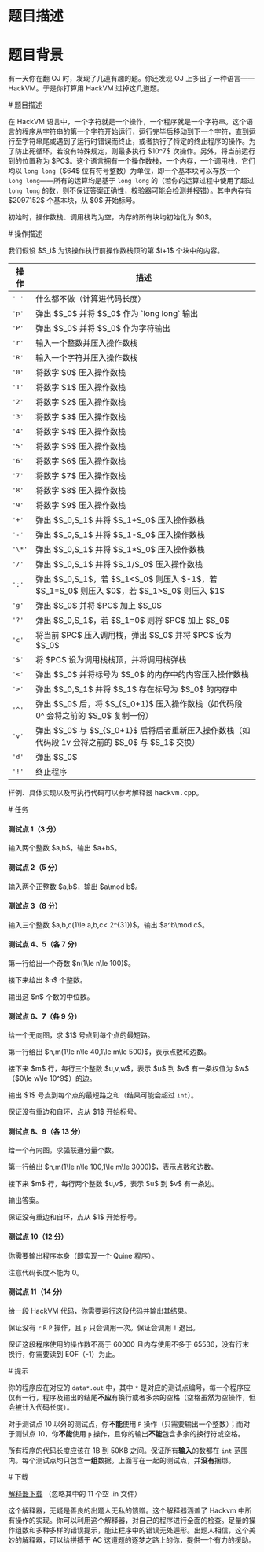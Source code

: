 # 题目描述

# 题目背景


<p>有一天你在翻 OJ 时，发现了几道有趣的题。你还发现 OJ 上多出了一种语言—— HackVM。于是你打算用 HackVM 过掉这几道题。</p>
# 题目描述


<p>在 HackVM 语言中，一个字符就是一个操作，一个程序就是一个字符串。这个语言的程序从字符串的第一个字符开始运行，运行完毕后移动到下一个字符，直到运行至字符串尾或遇到了运行时错误而终止，或者执行了特定的终止程序的操作。为了防止死循环，若没有特殊规定，则最多执行 $10^7$ 次操作。另外，将当前运行到的位置称为 $PC$。这个语言拥有一个操作数栈，一个内存，一个调用栈，它们均以 <code>long long</code>（$64$ 位有符号整数）为单位，即一个基本块可以存放一个 <code>long long</code>——所有的运算均是基于 <code>long long</code> 的（若你的运算过程中使用了超过 <code>long long</code> 的数，则不保证答案正确性，校验器可能会检测并报错）。其中内存有 $2097152$ 个基本块，从 $0$ 开始标号。</p>
<p>初始时，操作数栈、调用栈均为空，内存的所有块均初始化为 $0$。</p>
# 操作描述


<p>我们假设 $S_i$ 为该操作执行前操作数栈顶的第 $i+1$ 个块中的内容。</p>
<div class="table-responsive">
<table class="table table-bordered table-text-center table-verticle-middle"><thead><tr><th>操作</th><th>描述</th>
</tr></thead><tbody><tr><td><samp>&#39; &#39;</samp></td><td>什么都不做（计算进代码长度）</td></tr><tr><td><samp>&#39;p&#39;</samp></td><td>弹出 $S_0$ 并将 $S_0$ 作为 `long long` 输出</td></tr><tr><td><samp>&#39;P&#39;</samp></td><td>弹出 $S_0$ 并将 $S_0$ 作为字符输出</td></tr><tr><td><samp>&#39;r&#39;</samp></td><td>输入一个整数并压入操作数栈</td></tr><tr><td><samp>&#39;R&#39;</samp></td><td>输入一个字符并压入操作数栈</td></tr><tr><td><samp>&#39;0&#39;</samp></td><td>将数字 $0$ 压入操作数栈</td></tr><tr><td><samp>&#39;1&#39;</samp></td><td>将数字 $1$ 压入操作数栈</td></tr><tr><td><samp>&#39;2&#39;</samp></td><td>将数字 $2$ 压入操作数栈</td></tr><tr><td><samp>&#39;3&#39;</samp></td><td>将数字 $3$ 压入操作数栈</td></tr><tr><td><samp>&#39;4&#39;</samp></td><td>将数字 $4$ 压入操作数栈</td></tr><tr><td><samp>&#39;5&#39;</samp></td><td>将数字 $5$ 压入操作数栈</td></tr><tr><td><samp>&#39;6&#39;</samp></td><td>将数字 $6$ 压入操作数栈</td></tr><tr><td><samp>&#39;7&#39;</samp></td><td>将数字 $7$ 压入操作数栈</td></tr><tr><td><samp>&#39;8&#39;</samp></td><td>将数字 $8$ 压入操作数栈</td></tr><tr><td><samp>&#39;9&#39;</samp></td><td>将数字 $9$ 压入操作数栈</td></tr><tr><td><samp>&#39;+&#39;</samp></td><td>弹出 $S_0,S_1$ 并将 $S_1+S_0$ 压入操作数栈</td></tr><tr><td><samp>&#39;-&#39;</samp></td><td>弹出 $S_0,S_1$ 并将 $S_1-S_0$ 压入操作数栈</td></tr><tr><td><samp>&#39;\*&#39;</samp></td><td>弹出 $S_0,S_1$ 并将 $S_1*S_0$ 压入操作数栈</td></tr><tr><td><samp>&#39;/&#39;</samp></td><td>弹出 $S_0,S_1$ 并将 $S_1/S_0$ 压入操作数栈</td></tr><tr><td><samp>&#39;:&#39;</samp></td><td>弹出 $S_0,S_1$，若 $S_1&lt;S_0$ 则压入 $-1$，若 $S_1=S_0$ 则压入 $0$，若 $S_1&gt;S_0$ 则压入 $1$</td></tr><tr><td><samp>&#39;g&#39;</samp></td><td>弹出 $S_0$ 并将 $PC$ 加上 $S_0$</td></tr><tr><td><samp>&#39;?&#39;</samp></td><td>弹出 $S_0,S_1$，若 $S_1=0$ 则将 $PC$ 加上 $S_0$</td></tr><tr><td><samp>&#39;c&#39;</samp></td><td>将当前 $PC$ 压入调用栈，弹出 $S_0$ 并将 $PC$ 设为 $S_0$</td></tr><tr><td><samp>&#39;$&#39;</samp></td><td>将 $PC$ 设为调用栈栈顶，并将调用栈弹栈</td></tr><tr><td><samp>&#39;&lt;&#39;</samp></td><td>弹出 $S_0$ 并将标号为 $S_0$ 的内存中的内容压入操作数栈</td></tr><tr><td><samp>&#39;&gt;&#39;</samp></td><td>弹出 $S_0,S_1$ 并将 $S_1$ 存在标号为 $S_0$ 的内存中</td></tr><tr><td><samp>&#39;^&#39;</samp></td><td>弹出 $S_0$ 后，将 $S_{S_0+1}$ 压入操作数栈（如代码段 0^ 会将之前的 $S_0$ 复制一份）</td></tr><tr><td><samp>&#39;v&#39;</samp></td><td>弹出 $S_0$ 与 $S_{S_0+1}$ 后将后者重新压入操作数栈（如代码段 1v 会将之前的 $S_0$ 与 $S_1$ 交换）</td></tr><tr><td><samp>&#39;d&#39;</samp></td><td>弹出 $S_0$</td></tr><tr><td><samp>&#39;!&#39;</samp></td><td>终止程序</td></tr></tbody></table></div>

<p>样例、具体实现以及可执行代码可以参考解释器 <samp>hackvm.cpp</samp>。</p>
# 任务


<h4>测试点 1（3 分）</h4>
<p>输入两个整数 $a,b$，输出 $a+b$。</p>
<h4>测试点 2（5 分）</h4>
<p>输入两个正整数 $a,b$，输出 $a\mod b$。</p>
<h4>测试点 3（8 分）</h4>
<p>输入三个整数 $a,b,c(1\le a,b,c&lt; 2^{31})$，输出 $a^b\mod c$。</p>
<h4>测试点 4、5（各 7 分）</h4>
<p>第一行给出一个奇数 $n(1\le n\le 100)$。</p>
<p>接下来给出 $n$ 个整数。</p>
<p>输出这 $n$ 个数的中位数。</p>
<h4>测试点 6、7（各 9 分）</h4>
<p>给一个无向图，求 $1$ 号点到每个点的最短路。</p>
<p>第一行给出 $n,m(1\le n\le 40,1\le m\le 500)$，表示点数和边数。</p>
<p>接下来 $m$ 行，每行三个整数 $u,v,w$，表示 $u$ 到 $v$ 有一条权值为 $w$（$0\le w\le 10^9$）的边。</p>
<p>输出 $1$ 号点到每个点的最短路之和（结果可能会超过 <code>int</code>）。</p>
<p>保证没有重边和自环，点从 $1$ 开始标号。</p>
<h4>测试点 8、9（各 13 分）</h4>
<p>给一个有向图，求强联通分量个数。</p>
<p>第一行给出 $n,m(1\le n\le 100,1\le m\le 3000)$，表示点数和边数。</p>
<p>接下来 $m$ 行，每行两个整数 $u,v$，表示 $u$ 到 $v$ 有一条边。</p>
<p>输出答案。</p>
<p>保证没有重边和自环，点从 $1$ 开始标号。</p>
<h4>测试点 10（12 分）</h4>
<p>你需要输出程序本身（即实现一个 Quine 程序）。</p>
<p>注意代码长度不能为 0。</p>
<h4>测试点 11（14 分）</h4>
<p>给一段 HackVM 代码，你需要运行这段代码并输出其结果。</p>
<p>保证没有 <code>r</code> <code>R</code> <code>P</code> 操作，且 <code>p</code> 只会调用一次。保证会调用 <code>!</code> 退出。</p>
<p>保证这段程序使用的操作数不高于 60000 且内存使用不多于 65536，没有行末换行，你需要读到 EOF（-1）为止。</p>
# 提示


<p>你的程序应在对应的 <code>data*.out</code> 中，其中 <code>*</code> 是对应的测试点编号，每一个程序应仅有一行，程序及输出的结尾<strong>不应</strong>有换行或者多余的空格（空格虽然为空操作，但会被计入代码长度）。</p>
<p>对于测试点 10 以外的测试点，你<strong>不能</strong>使用 <code>P</code> 操作（只需要输出一个整数）；而对于测试点 10，你<strong>不能</strong>使用 <code>p</code> 操作，且你的输出<strong>不能</strong>包含多余的换行符或空格。</p>
<p>所有程序的代码长度应该在 1B 到 50KB 之间。保证所有<strong>输入</strong>的数都在 <code>int</code> 范围内。每个测试点均只包含<strong>一组</strong>数据。上面写在一起的测试点，并<strong>没有</strong>捆绑。</p>
# 下载


<p><a href="http://uoj.ac/download.php?type=problem&amp;id=432">解释器下载</a> （忽略其中的 11 个空 .in 文件）</p>
<p>这个解释器，无疑是善良的出题人无私的馈赠。这个解释器涵盖了 Hackvm 中所有操作的实现。你可以利用这个解释器，对自己的程序进行全面的检查。足量的操作组数和多种多样的错误提示，能让程序中的错误无处遁形。出题人相信，这个美妙的解释器，可以给拼搏于 AC 这道题的逐梦之路上的你，提供一个有力的援助。</p>
